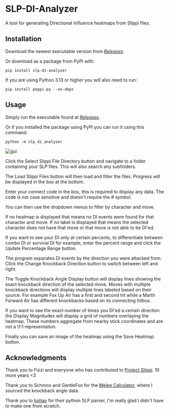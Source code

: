 # SLP-DI-Analyzer

A tool for generating Directional Influence heatmaps from Slippi files.

## Installation
Download the newest executable version from [*Releases*](http://github.com/AshleyMcGeechan/slp-di-analyzer/releases).

Or download as a package from PyPI with:
```
pip install slp-di-analyzer
```

If you are using Python 3.13 or higher you will also need to run:
```
pip install peppi-py --no-deps
```

## Usage
Simply run the executable found at [*Releases*](http://github.com/AshleyMcGeechan/slp-di-analyzer/releases).

Or if you installed the package using PyPI you can run it using this command:
```
python -m slp_di_analyzer
```

![gui](https://raw.githubusercontent.com/AshleyMcGeechan/slp-di-analyzer/assets/gui_example.png)

Click the Select Slippi File Directory button and navigate to a folder containing your SLP files. This will also search any subfolders.

The Load Slippi Files button will then load and filter the files. Progress will be displayed in the box at the bottom.

Enter your connect code in the box, this is required to display any data. The code is not case sensitive and doesn't require the \# symbol.

You can then use the dropdown menus to filter by character and move.

If no heatmap is displayed that means no DI events were found for that character and move. If no label is displayed that means the selected character does not have that move or that move is not able to be DI'ed.

If you want to see your DI only at certain percents, to differentiate between combo DI or survival DI for example, enter the percent range and click the Update Percentage Range button.

The program separates DI events by the direction you were attacked from. Click the Change Knockback Direction button to switch between left and right.

The Toggle Knockback Angle Display button will display lines showing the exact knockback direction of the selected move. Moves with multiple knockback directions will display multiple lines labeled based on their source. For example Fox Up Air has a first and second hit while a Marth Forward Air has different knockbacks based on its connecting hitbox.

If you want to see the exact number of times you DI'ed a certain direction the Display Magnitudes will display a grid of numbers overlaying the heatmap. These numbers aggregate from nearby stick coordinates and are not a \1:1 representation.

Finally you can save an image of the heatmap using the Save Heatmap button.

## Acknowledgments

Thank you to Fizzi and everyone who has contributed to [Project Slippi](https://slippi.gg/). 10 more years <3

Thank you to Schmoo and GentleFox for the [Melee Calculator](https://ikneedata.com/calculator.html), where I sourced the knockback angle data.

Thank you to [hohav](https://github.com/hohav) for their python SLP parser, I'm really glad I didn't have to make one from scratch.
